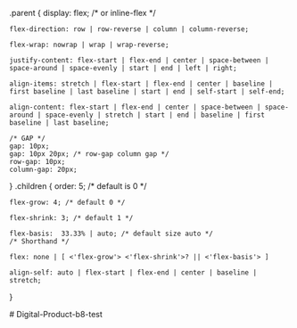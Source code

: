 
.parent {
	display: flex; /* or inline-flex */

	flex-direction: row | row-reverse | column | column-reverse;
    
	flex-wrap: nowrap | wrap | wrap-reverse;

	justify-content: flex-start | flex-end | center | space-between | space-around | space-evenly | start | end | left | right;

	align-items: stretch | flex-start | flex-end | center | baseline | first baseline | last baseline | start | end | self-start | self-end;

	align-content: flex-start | flex-end | center | space-between | space-around | space-evenly | stretch | start | end | baseline | first baseline | last baseline; 

  	/* GAP */
    gap: 10px;
    gap: 10px 20px; /* row-gap column gap */
    row-gap: 10px;
    column-gap: 20px;
}
.children {
    order: 5; /* default is 0 */

    flex-grow: 4; /* default 0 */

    flex-shrink: 3; /* default 1 */

    flex-basis:  33.33% | auto; /* default size auto */
    /* Shorthand */

    flex: none | [ <'flex-grow'> <'flex-shrink'>? || <'flex-basis'> ]

    align-self: auto | flex-start | flex-end | center | baseline | stretch;
}

#   D i g i t a l - P r o d u c t - b 8 - t e s t  
 